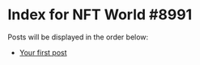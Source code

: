# Index for NFT World #8991
Posts will be displayed in the order below:

- [Your first post](./001-first.md)

